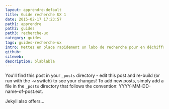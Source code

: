 ```yaml
---
layout: apprendre-default
title: Guide recherche UX 1
date: 2015-02-17 17:23:57
path1: apprendre
path2: guides
path3: recherche-ux
category: guides
tags: guides-recherche-ux
intro: Mettez en place rapidement un labo de recherche pour en déchiffrer les problématiques et les attentes de vos utilisateurs.
github: 
siteweb: 
description: blablabla
---
```


You'll find this post in your `_posts` directory - edit this post and re-build (or run with the `-w` switch) to see your changes!
To add new posts, simply add a file in the `_posts` directory that follows the convention: YYYY-MM-DD-name-of-post.ext.

Jekyll also offers...